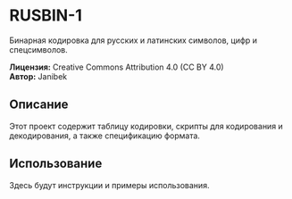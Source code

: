# RUSBIN-1

Бинарная кодировка для русских и латинских символов, цифр и спецсимволов.

**Лицензия:** Creative Commons Attribution 4.0 (CC BY 4.0)  
**Автор:** Janibek

## Описание

Этот проект содержит таблицу кодировки, скрипты для кодирования и декодирования, а также спецификацию формата.

## Использование

Здесь будут инструкции и примеры использования.
